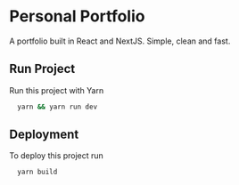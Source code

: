 
# Personal Portfolio

A portfolio built in React and NextJS. Simple, clean and fast.
## Run Project 
Run this project with Yarn

```bash 
  yarn && yarn run dev
```
    
## Deployment

To deploy this project run

```bash
  yarn build
```

  
